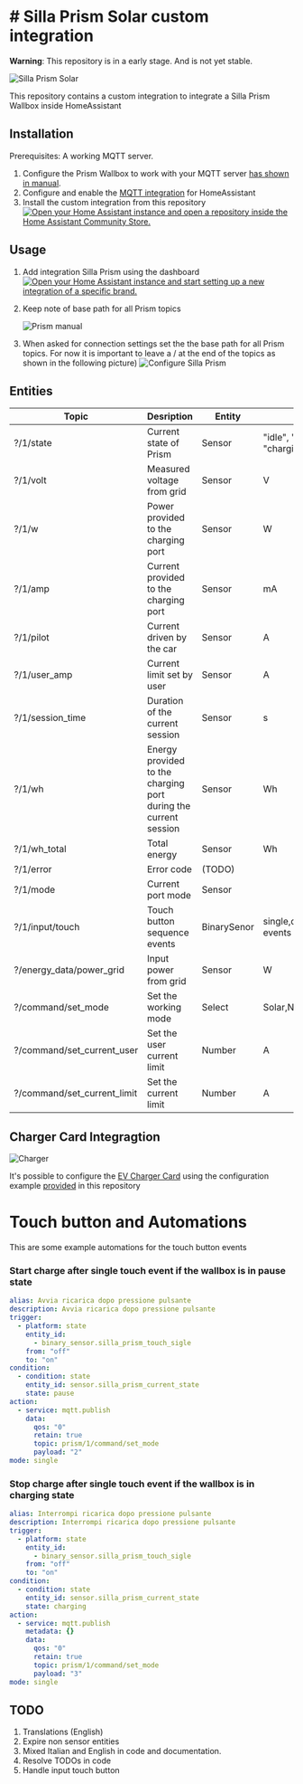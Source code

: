 #  # Silla Prism Solar custom integration

**Warning**: This repository is in a early stage. And is not yet stable.

![Silla Prism Solar](image.png)

This repository contains a custom integration to integrate a Silla Prism Wallbox inside HomeAssistant

## Installation

Prerequisites: A working MQTT server.

1) Configure the Prism Wallbox to work with your MQTT server  [has shown in manual](https://support.silla.industries/wp-content/uploads/2023/09/DOC-Prism_MQTT_Manual-rel.2.0_rev.-20220105-EN.pdf).
2) Configure and enable the [MQTT integration](https://www.home-assistant.io/integrations/mqtt/) for HomeAssistant
3) Install the custom integration from this repository [![Open your Home Assistant instance and open a repository inside the Home Assistant Community Store.](https://my.home-assistant.io/badges/hacs_repository.svg)](https://my.home-assistant.io/redirect/hacs_repository/?owner=Stefano+Pagnottelli&repository=https%3A%2F%2Fgithub.com%2Fpersuader72%2Fsilla-prism-integration.git&category=integration)

## Usage

1. Add integration Silla Prism using the dashboard  [![Open your Home Assistant instance and start setting up a new integration of a specific brand.](https://my.home-assistant.io/badges/brand.svg)](https://my.home-assistant.io/redirect/brand/?brand=silla_prism) 

2. Keep note of base path for all Prism topics

   ![Prism manual](images/setup3.png)

3. When asked for connection settings set the the base path for all Prism topics. For now it is important to leave a / at the end of the topics as shown in the following picture)
   ![Configure Silla Prism](images/setup2.png)

   

## Entities

| Topic                       | Desription                                                   | Entity      | Unit                                   |
| --------------------------- | ------------------------------------------------------------ | ----------- | -------------------------------------- |
| ?/1/state                   | Current state of Prism                                       | Sensor      | "idle", "waiting", "charging", "pause" |
| ?/1/volt                    | Measured voltage from grid                                   | Sensor      | V                                      |
| ?/1/w                       | Power provided to the charging port                          | Sensor      | W                                      |
| ?/1/amp                     | Current provided to the charging port                        | Sensor      | mA                                     |
| ?/1/pilot                   | Current driven by the car                                    | Sensor      | A                                      |
| ?/1/user_amp                | Current limit set by user                                    | Sensor      | A                                      |
| ?/1/session_time            | Duration of the current session                              | Sensor      | s                                      |
| ?/1/wh                      | Energy provided to the charging port during the current session | Sensor      | Wh                                     |
| ?/1/wh_total                | Total energy                                                 | Sensor      | Wh                                     |
| ?/1/error                   | Error code                                                   | (TODO)      |                                        |
| ?/1/mode                    | Current port mode                                            | Sensor      |                                        |
| ?/1/input/touch             | Touch button sequence events                                 | BinarySenor | single,double,long events              |
| ?/energy_data/power_grid    | Input power from grid                                        | Sensor      | W                                      |
| ?/command/set_mode          | Set the working mode                                         | Select      | Solar,Normal,Paused                    |
| ?/command/set_current_user  | Set the user current limit                                   | Number      | A                                      |
| ?/command/set_current_limit | Set the  current limit                                       | Number      | A                                      |

## Charger Card Integragtion

![Charger](images/setup4.png)

It's possible to configure the [EV Charger Card](https://github.com/tmjo/charger-card) using the configuration example [provided](https://github.com/persuader72/custom-components/blob/main/charger-card/template.yaml) in this repository 

# Touch button and Automations

This are some example automations for the touch button events

### Start charge after single touch event if the wallbox is in pause state

```yaml
alias: Avvia ricarica dopo pressione pulsante
description: Avvia ricarica dopo pressione pulsante
trigger:
  - platform: state
    entity_id:
      - binary_sensor.silla_prism_touch_sigle
    from: "off"
    to: "on"
condition:
  - condition: state
    entity_id: sensor.silla_prism_current_state
    state: pause
action:
  - service: mqtt.publish
    data:
      qos: "0"
      retain: true
      topic: prism/1/command/set_mode
      payload: "2"
mode: single
```

### Stop charge after single touch event if the wallbox is in charging state

```yaml
alias: Interrompi ricarica dopo pressione pulsante
description: Interrompi ricarica dopo pressione pulsante
trigger:
  - platform: state
    entity_id:
      - binary_sensor.silla_prism_touch_sigle
    from: "off"
    to: "on"
condition:
  - condition: state
    entity_id: sensor.silla_prism_current_state
    state: charging
action:
  - service: mqtt.publish
    metadata: {}
    data:
      qos: "0"
      retain: true
      topic: prism/1/command/set_mode
      payload: "3"
mode: single
```



## TODO

1. Translations (English)
2. Expire non sensor entities
3. Mixed Italian and English in code and documentation.
4. Resolve TODOs in code
5. Handle input touch button
